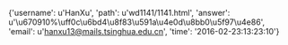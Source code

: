 {'username': u'HanXu', 'path': u'wd1141/1141.html', 'answer': u'\u670910%\uff0c\u6bd4\u8f83\u591a\u4e0d\u8bb0\u5f97\u4e86', 'email': u'hanxu13@mails.tsinghua.edu.cn', 'time': '2016-02-23:13:23:10'}